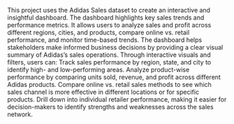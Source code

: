 This project uses the Adidas Sales dataset to create an interactive and insightful dashboard. The dashboard highlights key sales trends and performance metrics. It allows users to analyze sales and profit across different regions, cities, and products, compare online vs. retail performance, and monitor time-based trends. The dashboard helps stakeholders make informed business decisions by providing a clear visual summary of Adidas’s sales operations.
Through interactive visuals and filters, users can:
Track sales performance by region, state, and city to identify high- and low-performing areas.
Analyze product-wise performance by comparing units sold, revenue, and profit across different Adidas products.
Compare online vs. retail sales methods to see which sales channel is more effective in different locations or for specific products.
Drill down into individual retailer performance, making it easier for decision-makers to identify strengths and weaknesses across the sales network.

